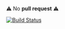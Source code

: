 :warning: No **pull request** :warning:

[![Build Status](https://travis-ci.org/waghanza/pylibui.svg)](https://travis-ci.org/waghanza/pylibui)
